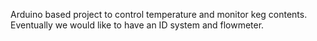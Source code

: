Arduino based project to control temperature and monitor keg contents.  Eventually we would like to have an ID system and flowmeter.